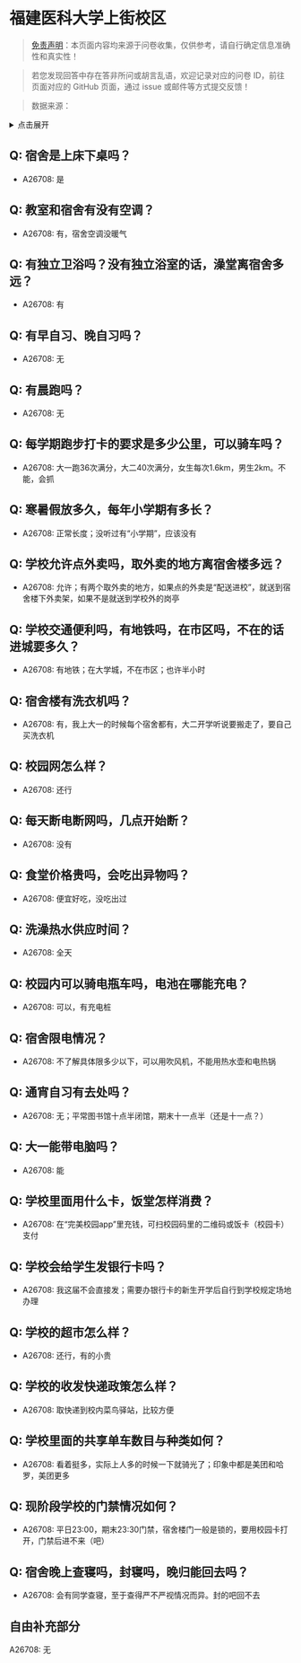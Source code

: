 # 福建医科大学上街校区

> [免责声明](https://colleges.chat/#_3)：本页面内容均来源于问卷收集，仅供参考，请自行确定信息准确性和真实性！

> 若您发现回答中存在答非所问或胡言乱语，欢迎记录对应的问卷 ID，前往页面对应的 GitHub 页面，通过 issue 或邮件等方式提交反馈！

> 数据来源：

<details><summary>点击展开</summary>
<ul>
<li>A26708: 匿名 (2024 年 08 月)</li>
</ul>
</details>

## Q: 宿舍是上床下桌吗？

- A26708: 是

## Q: 教室和宿舍有没有空调？

- A26708: 有，宿舍空调没暖气

## Q: 有独立卫浴吗？没有独立浴室的话，澡堂离宿舍多远？

- A26708: 有

## Q: 有早自习、晚自习吗？

- A26708: 无

## Q: 有晨跑吗？

- A26708: 无

## Q: 每学期跑步打卡的要求是多少公里，可以骑车吗？

- A26708: 大一跑36次满分，大二40次满分，女生每次1.6km，男生2km。不能，会抓

## Q: 寒暑假放多久，每年小学期有多长？

- A26708: 正常长度；没听过有“小学期”，应该没有

## Q: 学校允许点外卖吗，取外卖的地方离宿舍楼多远？

- A26708: 允许；有两个取外卖的地方，如果点的外卖是“配送进校”，就送到宿舍楼下外卖架，如果不是就送到学校外的岗亭

## Q: 学校交通便利吗，有地铁吗，在市区吗，不在的话进城要多久？

- A26708: 有地铁；在大学城，不在市区；也许半小时

## Q: 宿舍楼有洗衣机吗？

- A26708: 有，我上大一的时候每个宿舍都有，大二开学听说要搬走了，要自己买洗衣机

## Q: 校园网怎么样？

- A26708: 还行

## Q: 每天断电断网吗，几点开始断？

- A26708: 没有

## Q: 食堂价格贵吗，会吃出异物吗？

- A26708: 便宜好吃，没吃出过

## Q: 洗澡热水供应时间？

- A26708: 全天

## Q: 校园内可以骑电瓶车吗，电池在哪能充电？

- A26708: 可以，有充电桩

## Q: 宿舍限电情况？

- A26708: 不了解具体限多少以下，可以用吹风机，不能用热水壶和电热锅

## Q: 通宵自习有去处吗？

- A26708: 无；平常图书馆十点半闭馆，期末十一点半（还是十一点？）

## Q: 大一能带电脑吗？

- A26708: 能

## Q: 学校里面用什么卡，饭堂怎样消费？

- A26708: 在“完美校园app”里充钱，可扫校园码里的二维码或饭卡（校园卡）支付

## Q: 学校会给学生发银行卡吗？

- A26708: 我这届不会直接发；需要办银行卡的新生开学后自行到学校规定场地办理

## Q: 学校的超市怎么样？

- A26708: 还行，有的小贵

## Q: 学校的收发快递政策怎么样？

- A26708: 取快递到校内菜鸟驿站，比较方便

## Q: 学校里面的共享单车数目与种类如何？

- A26708: 看着挺多，实际上人多的时候一下就骑光了；印象中都是美团和哈罗，美团更多

## Q: 现阶段学校的门禁情况如何？

- A26708: 平日23:00，期末23:30门禁，宿舍楼门一般是锁的，要用校园卡打开，门禁后进不来（吧）

## Q: 宿舍晚上查寝吗，封寝吗，晚归能回去吗？

- A26708: 会有同学查寝，至于查得严不严视情况而异。封的吧回不去

## 自由补充部分

A26708: 无